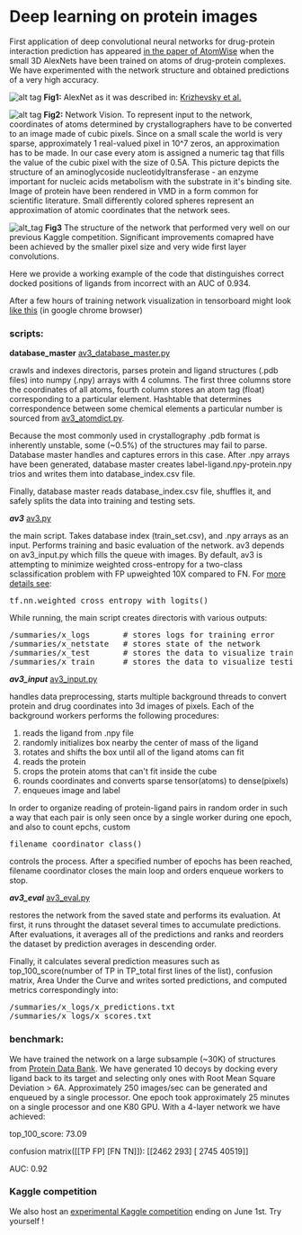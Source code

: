 # Deep learning on protein images

First application of deep convolutional neural networks for drug-protein interaction prediction has appeared [in the paper of AtomWise](https://arxiv.org/abs/1510.02855) when the small 3D AlexNets have been trained on atoms of drug-protein complexes. We have experimented with the network structure and obtained predictions of a very high accuracy.

![alt tag](https://github.com/mitaffinity/core/blob/master/misc/alexnet.jpg)
**Fig1:** AlexNet as it was described in: [Krizhevsky et al.](http://papers.nips.cc/paper/4824-imagenet-classification-with-deep-convolutional-neural-networks)  

![alt tag](https://github.com/mitaffinity/core/blob/master/misc/netvision_cool.jpg)
**Fig2:** Network Vision. To represent input to the network, coordinates of atoms determined by crystallographers have to be converted to an image made of cubic pixels. Since on a small scale the world is very sparse, approximately 1 real-valued pixel in 10^7 zeros, an approximation has to be made. In our case every atom is assigned a numeric tag that fills the value of the cubic pixel with the size of 0.5A. This picture depicts the structure of an aminoglycoside nucleotidyltransferase - an enzyme important for nucleic acids metabolism with the substrate in it's binding site. Image of protein have been rendered in VMD in a form common for scientific literature. Small differently colored spheres represent an approximation of atomic coordinates that the network sees. 

![alt_tag](https://github.com/mitaffinity/core/blob/master/misc/AlexNet3d.png)
**Fig3** The structure of the network that performed very well on our previous Kaggle competition. Significant improvements comapred have been achieved by the smaller pixel size and very wide first layer convolutions. 

Here we provide a working example of the code that distinguishes correct docked positions of ligands from incorrect with an AUC of 0.934. 

After a few hours of training network visualization in tensorboard might look [like this](http://ec2-54-244-199-10.us-west-2.compute.amazonaws.com/)
(in google chrome browser)

### scripts:
**database_master** [av3_database_master.py](./av3_database_master.py)

crawls and indexes directoris, parses protein and ligand structures (.pdb files) into numpy (.npy) arrays with 4 columns. The first three columns store the coordinates of all atoms, fourth column stores an atom tag (float) corresponding to a particular element. Hashtable that determines correspondence between some chemical elements a particular number is sourced from [av3_atomdict.py](./av2_atomdict.py). 

Because the most commonly used in crystallography .pdb format is inherently unstable, some (~0.5%) of the structures may fail to parse. Database master handles and captures errors in this case. After .npy arrays have been generated, database master creates label-ligand.npy-protein.npy trios and writes them into database_index.csv file. 

Finally, database master reads database_index.csv file, shuffles it, and safely splits the data into training and testing sets.

***av3*** [av3.py](./av3.py)

the main script. Takes database index (train_set.csv), and .npy arrays as an input. Performs training and basic evaluation of the network. av3 depends on av3_input.py which fills the queue with images. By default, av3 is attempting to minimize weighted cross-entropy for a two-class sclassification problem with FP upweighted 10X compared to FN. For [more details see](https://www.tensorflow.org/versions/r0.11/api_docs/python/nn.html#weighted_cross_entropy_with_logits):
<pre>
tf.nn.weighted_cross_entropy_with_logits()
</pre>

While running, the main script creates directoris with various outputs:
<pre>
/summaries/x_logs       # stores logs for training error
/summaries/x_netstate   # stores state of the network
/summaries/x_test       # stores the data to visualize training with tensorboard
/summaries/x_train      # stores the data to visualize testing with tensorboard
</pre> 

***av3_input*** [av3_input.py](./av3_input.py)

handles data preprocessing, starts multiple background threads to convert protein and drug coordinates into 3d images of pixels. Each of the background workers performs the following procedures:

1. reads the ligand from .npy file
2. randomly initializes box nearby the center of mass of the ligand
3. rotates and shifts the box until all of the ligand atoms can fit
4. reads the protein
5. crops the protein atoms that can't fit inside the cube
6. rounds coordinates and converts sparse tensor(atoms) to dense(pixels)
7. enqueues image and label

In order to organize reading of protein-ligand pairs in random order in such a way that each pair is only seen once by a single worker during one epoch, and also to count epchs, custom
<pre>
filename_coordinator_class()
</pre> 

controls the process. After a specified number of epochs has been reached, filename coordinator closes the main loop and orders enqueue workers to stop.

***av3_eval*** [av3_eval.py](./av3_eval.py)

restores the network from the saved state and performs its evaluation. At first, it runs throught the dataset several times to accumulate predictions. After evaluations, it averages all of the predictions and ranks and reorders the dataset by prediction averages in descending order.

Finally, it calculates several prediction measures such as top_100_score(number of TP in TP_total first lines of the list), confusion matrix, Area Under the Curve and writes sorted predictions, and computed metrics correspondingly into:
<pre>
/summaries/x_logs/x_predictions.txt
/summaries/x_logs/x_scores.txt
</pre>

### benchmark:
We have trained the network on a large subsample (~30K) of structures from [Protein Data Bank](http://www.rcsb.org/). We have generated 10 decoys by docking every ligand back to its target and selecting only ones with Root Mean Square Deviation > 6A. 
Approximately 250 images/sec can be generated and enqueued by a single processor.
One epoch took approximately 25 minutes on a single processor and one K80 GPU.
With a 4-layer network we have achieved: 

top_100_score: 73.09

confusion matrix(\[\[TP FP\] \[FN TN\]\]):  \[\[2462 293\] \[ 2745 40519\]\]

AUC: 0.92
### Kaggle competition
We also host an [experimental Kaggle competition](https://inclass.kaggle.com/c/affinity) ending on June 1st. Try yourself !
